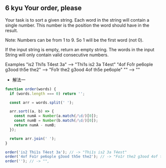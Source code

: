 ## 6 kyu Your order, please

Your task is to sort a given string. Each word in the string will contain a single number. This number is the position the word should have in the result.

Note: Numbers can be from 1 to 9. So 1 will be the first word (not 0).

If the input string is empty, return an empty string. The words in the input String will only contain valid consecutive numbers.

Examples
"is2 Thi1s T4est 3a" --> "Thi1s is2 3a T4est"
"4of Fo1r pe6ople g3ood th5e the2" --> "Fo1r the2 g3ood 4of th5e pe6ople"
"" --> ""

- 解法一

```js
function order(words) {
  if (words.length === 0) return '';

  const arr = words.split(' ');

  arr.sort((a, b) => {
    const numA = Number(a.match(/\d/)[0]);
    const numB = Number(b.match(/\d/)[0]);
    return numA - numB;
  });

  return arr.join(' ');
}

order('is2 Thi1s T4est 3a'); // -> "Thi1s is2 3a T4est"
order('4of Fo1r pe6ople g3ood th5e the2'); // -> "Fo1r the2 g3ood 4of th5e pe6ople"
order(''); // -> "",
```
